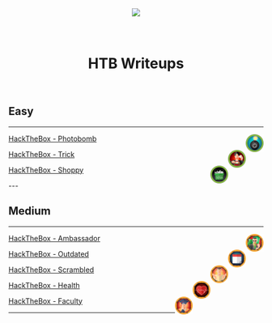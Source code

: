 <div align="center">
  <img width="250" src="https://avatars.githubusercontent.com/u/34801215?v=4">
  <br>
  <br>
  <br>
  <h1>HTB Writeups</h1>
  <br>
</div>

## Easy
---
<img align="right" width="35" src="/htb/machines/photobomb/photobomb.png">
<p align="left" ><a href="/htb/machines/photobomb/photobomb">HackTheBox - Photobomb</a></p>
<img align="right" width="35" src="/htb/machines/trick/trick.png">
<p align="left" ><a href="/htb/machines/trick/trick">HackTheBox - Trick</a></p>
<img align="right" width="35" src="/htb/machines/shoppy/shoppy.png">
<p align="left" ><a href="/htb/machines/shoppy/shoppy">HackTheBox - Shoppy</a></p>
---
<br>

## Medium
---
<img align="right" width="35" src="/htb/machines/ambassador/ambassador.png">
<p align="left" ><a href="/htb/machines/ambassador/ambassador">HackTheBox - Ambassador</a></p>
<img align="right" width="35" src="/htb/machines/outdated/outdated.png">
<p align="left" ><a href="/htb/machines/outdated/outdated">HackTheBox - Outdated</a></p>
<img align="right" width="35" src="/htb/machines/scrambled/scrambled.png">
<p align="left" ><a href="/htb/machines/scrambled/scrambled">HackTheBox - Scrambled</a></p>
<img align="right" width="35" src="/htb/machines/health/health.png">
<p align="left" ><a href="/htb/machines/health/health">HackTheBox - Health</a></p>
<img align="right" width="35" src="/htb/machines/faculty/faculty.png">
<p align="left" ><a href="/htb/machines/faculty/faculty">HackTheBox - Faculty</a></p>

---
<br>
